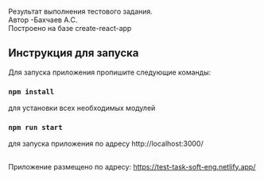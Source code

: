 
Результат выполнения тестового задания.\
Автор -Бахчаев А.С.\
Построено на базе create-react-app

## Инструкция для запуска

Для запуска приложения пропишите следующие команды:

### `npm install`
для установки всех необходимых модулей

### `npm run start`

для запуска приложения по адресу http://localhost:3000/

##

Приложение размещено по адресу: 
https://test-task-soft-eng.netlify.app/